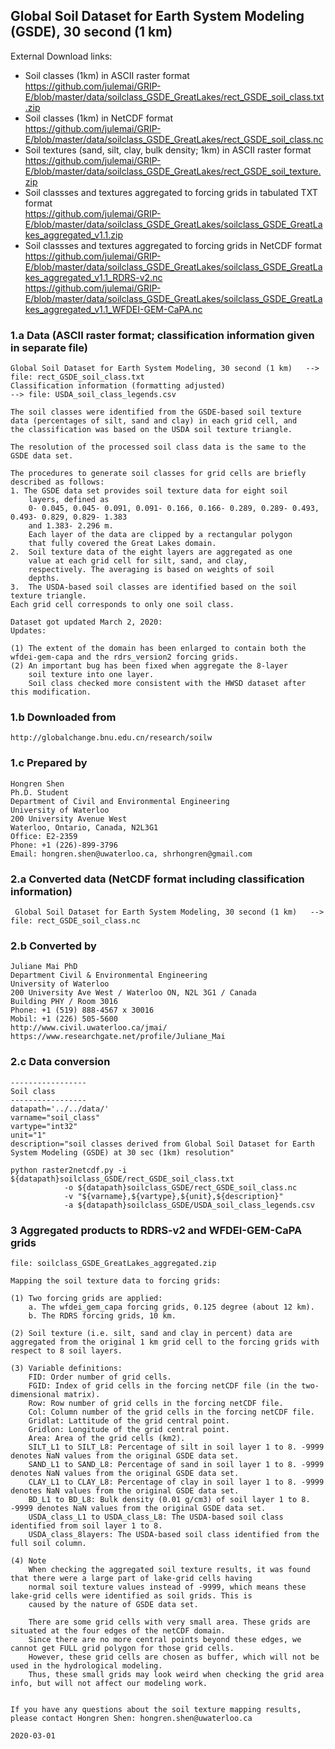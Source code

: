 ## Global Soil Dataset for Earth System Modeling (GSDE), 30 second (1 km) 

External Download links:
* Soil classes (1km) in ASCII raster format <br>
  https://github.com/julemai/GRIP-E/blob/master/data/soilclass_GSDE_GreatLakes/rect_GSDE_soil_class.txt.zip
* Soil classes (1km) in NetCDF format <br>
  https://github.com/julemai/GRIP-E/blob/master/data/soilclass_GSDE_GreatLakes/rect_GSDE_soil_class.nc
* Soil textures (sand, silt, clay, bulk density; 1km) in ASCII raster format <br>
  https://github.com/julemai/GRIP-E/blob/master/data/soilclass_GSDE_GreatLakes/rect_GSDE_soil_texture.zip
* Soil classses and textures aggregated to forcing grids in tabulated TXT format <br>
  https://github.com/julemai/GRIP-E/blob/master/data/soilclass_GSDE_GreatLakes/soilclass_GSDE_GreatLakes_aggregated_v1.1.zip
* Soil classses and textures aggregated to forcing grids in NetCDF format <br>
  https://github.com/julemai/GRIP-E/blob/master/data/soilclass_GSDE_GreatLakes/soilclass_GSDE_GreatLakes_aggregated_v1.1_RDRS-v2.nc <br>
  https://github.com/julemai/GRIP-E/blob/master/data/soilclass_GSDE_GreatLakes/soilclass_GSDE_GreatLakes_aggregated_v1.1_WFDEI-GEM-CaPA.nc
  

### 1.a Data (ASCII raster format; classification information given in separate file)

    Global Soil Dataset for Earth System Modeling, 30 second (1 km)   --> file: rect_GSDE_soil_class.txt
    Classification information (formatting adjusted)
    --> file: USDA_soil_class_legends.csv

	The soil classes were identified from the GSDE-based soil texture
	data (percentages of silt, sand and clay) in each grid cell, and
	the classification was based on the USDA soil texture triangle. 

	The resolution of the processed soil class data is the same to the GSDE data set.

	The procedures to generate soil classes for grid cells are briefly
    described as follows:
	1. The GSDE data set provides soil texture data for eight soil
		layers, defined as
		0- 0.045, 0.045- 0.091, 0.091- 0.166, 0.166- 0.289, 0.289- 0.493, 0.493- 0.829, 0.829- 1.383
		and 1.383- 2.296 m. 
		Each layer of the data are clipped by a rectangular polygon
		that fully covered the Great Lakes domain.
	2.  Soil texture data of the eight layers are aggregated as one
        value at each grid cell for silt, sand, and clay,
        respectively. The averaging is based on weights of soil
        depths.
	3.  The USDA-based soil classes are identified based on the soil texture triangle. 
	Each grid cell corresponds to only one soil class.

	Dataset got updated March 2, 2020:
	Updates:

	(1) The extent of the domain has been enlarged to contain both the wfdei-gem-capa and the rdrs_version2 forcing grids.
	(2) An important bug has been fixed when aggregate the 8-layer
	    soil texture into one layer.
	    Soil class checked more consistent with the HWSD dataset after this modification.


### 1.b Downloaded from

    http://globalchange.bnu.edu.cn/research/soilw

### 1.c Prepared by

    Hongren Shen 
    Ph.D. Student
    Department of Civil and Environmental Engineering 
    University of Waterloo 
    200 University Avenue West 
    Waterloo, Ontario, Canada, N2L3G1 
    Office: E2-2359
    Phone: +1 (226)-899-3796 
    Email: hongren.shen@uwaterloo.ca, shrhongren@gmail.com

### 2.a Converted data (NetCDF format including classification information)

     Global Soil Dataset for Earth System Modeling, 30 second (1 km)   --> file: rect_GSDE_soil_class.nc

### 2.b Converted by

    Juliane Mai PhD
    Department Civil & Environmental Engineering
    University of Waterloo
    200 University Ave West / Waterloo ON, N2L 3G1 / Canada
    Building PHY / Room 3016
    Phone: +1 (519) 888-4567 x 30016
    Mobil: +1 (226) 505-5600
    http://www.civil.uwaterloo.ca/jmai/
    https://www.researchgate.net/profile/Juliane_Mai

### 2.c Data conversion

    -----------------
    Soil class
    -----------------
	datapath='../../data/'
    varname="soil_class"
    vartype="int32"
    unit="1"
    description="soil classes derived from Global Soil Dataset for Earth System Modeling (GSDE) at 30 sec (1km) resolution"

    python raster2netcdf.py -i ${datapath}soilclass_GSDE/rect_GSDE_soil_class.txt
			    -o ${datapath}soilclass_GSDE/rect_GSDE_soil_class.nc
			    -v "${varname},${vartype},${unit},${description}"
			    -a ${datapath}soilclass_GSDE/USDA_soil_class_legends.csv

### 3 Aggregated products to RDRS-v2 and WFDEI-GEM-CaPA grids

    file: soilclass_GSDE_GreatLakes_aggregated.zip
	
    Mapping the soil texture data to forcing grids:

	(1) Two forcing grids are applied: 
		a. The wfdei_gem_capa forcing grids, 0.125 degree (about 12 km).
		b. The RDRS forcing grids, 10 km.
		
	(2) Soil texture (i.e. silt, sand and clay in percent) data are aggregated from the original 1 km grid cell to the forcing grids with respect to 8 soil layers. 

	(3) Variable definitions:
		FID: Order number of grid cells.
		FGID: Index of grid cells in the forcing netCDF file (in the two-dimensional matrix).
		Row: Row number of grid cells in the forcing netCDF file.
		Col: Column number of the grid cells in the forcing netCDF file.
		Gridlat: Lattitude of the grid central point.
		Gridlon: Longitude of the grid central point.
		Area: Area of the grid cells (km2).
		SILT_L1 to SILT_L8: Percentage of silt in soil layer 1 to 8. -9999 denotes NaN values from the original GSDE data set.
		SAND_L1 to SAND_L8: Percentage of sand in soil layer 1 to 8. -9999 denotes NaN values from the original GSDE data set.
		CLAY_L1 to CLAY_L8: Percentage of clay in soil layer 1 to 8. -9999 denotes NaN values from the original GSDE data set.
		BD_L1 to BD_L8: Bulk density (0.01 g/cm3) of soil layer 1 to 8. -9999 denotes NaN values from the original GSDE data set.
		USDA_class_L1 to USDA_class_L8: The USDA-based soil class identified from soil layer 1 to 8.
		USDA_class_8layers: The USDA-based soil class identified from the full soil column.
			
	(4) Note
		When checking the aggregated soil texture results, it was found that there were a large part of lake-grid cells having 
		normal soil texture values instead of -9999, which means these lake-grid cells were identified as soil grids. This is 
		caused by the nature of GSDE data set.

		There are some grid cells with very small area. These grids are situated at the four edges of the netCDF domain.
		Since there are no more central points beyond these edges, we cannot get FULL grid polygon for those grid cells. 
		However, these grid cells are chosen as buffer, which will not be used in the hydrological modeling. 
		Thus, these small grids may look weird when checking the grid area info, but will not affect our modeling work.
		
		
	If you have any questions about the soil texture mapping results, please contact Hongren Shen: hongren.shen@uwaterloo.ca
		
	2020-03-01

	
